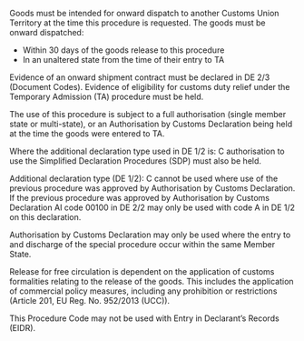 Goods must be intended for onward dispatch to another Customs Union Territory at the time this procedure is requested. The goods must be onward dispatched:

*   Within 30 days of the goods release to this procedure
*   In an unaltered state from the time of their entry to TA

Evidence of an onward shipment contract must be declared in DE 2/3 (Document Codes). Evidence of eligibility for customs duty relief under the Temporary Admission (TA) procedure must be held.

The use of this procedure is subject to a full authorisation (single member state or multi-state), or an Authorisation by Customs Declaration being held at the time the goods were entered to TA.

Where the additional declaration type used in DE 1/2 is: C authorisation to use the Simplified Declaration Procedures (SDP) must also be held.

Additional declaration type (DE 1/2): C cannot be used where use of the previous procedure was approved by Authorisation by Customs Declaration. If the previous procedure was approved by Authorisation by Customs Declaration AI code 00100 in DE 2/2 may only be used with code A in DE 1/2 on this declaration.

Authorisation by Customs Declaration may only be used where the entry to and discharge of the special procedure occur within the same Member State.

Release for free circulation is dependent on the application of customs formalities relating to the release of the goods. This includes the application of commercial policy measures, including any prohibition or restrictions (Article 201, EU Reg. No. 952/2013 (UCC)).

This Procedure Code may not be used with Entry in Declarant’s Records (EIDR).